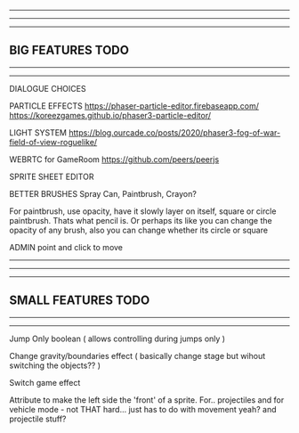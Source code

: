 --------------------------------------------------------------------------------------
--------------------------------------------------------------------------------------
--------------------------------------------------------------------------------------
BIG FEATURES TODO
--------------------------------------------------------------------------------------
--------------------------------------------------------------------------------------
--------------------------------------------------------------------------------------

DIALOGUE CHOICES

PARTICLE EFFECTS
https://phaser-particle-editor.firebaseapp.com/
https://koreezgames.github.io/phaser3-particle-editor/

LIGHT SYSTEM
https://blog.ourcade.co/posts/2020/phaser3-fog-of-war-field-of-view-roguelike/

WEBRTC for GameRoom
https://github.com/peers/peerjs

SPRITE SHEET EDITOR

BETTER BRUSHES
  Spray Can, Paintbrush, Crayon?

  For paintbrush, use opacity, have it slowly layer on itself, square or circle paintbrush. Thats what pencil is. Or perhaps its like you can change the opacity of any brush, also you can change whether its circle or square

ADMIN point and click to move

--------------------------------------------------------------------------------------
--------------------------------------------------------------------------------------
--------------------------------------------------------------------------------------
SMALL FEATURES TODO
--------------------------------------------------------------------------------------
--------------------------------------------------------------------------------------
--------------------------------------------------------------------------------------

Jump Only boolean ( allows controlling during jumps only )

Change gravity/boundaries effect ( basically change stage but wihout switching the objects?? )

Switch game effect

Attribute to make the left side the 'front' of a sprite. For.. projectiles and for vehicle mode - not THAT hard... just has to do with movement yeah? and projectile stuff?

